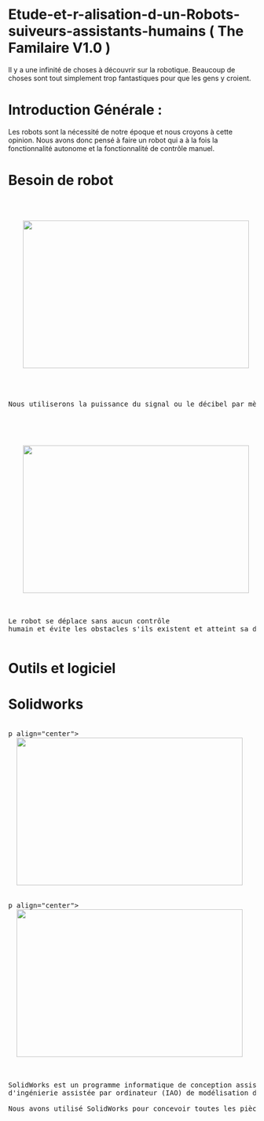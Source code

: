 # Etude-et-r-alisation-d-un-Robots-suiveurs-assistants-humains ( The Familaire V1.0 ) 

Il y a une infinité de choses à découvrir sur la robotique. Beaucoup de choses sont tout simplement trop fantastiques pour que les gens y croient.

# Introduction Générale :

Les robots sont la nécessité de notre époque et nous croyons à cette opinion. Nous avons donc pensé à faire un robot qui a à la fois la fonctionnalité autonome et la fonctionnalité de contrôle manuel.

# Besoin de robot

<pre>

<p align="center">
  <img width="460" height="300" src="https://user-images.githubusercontent.com/92098387/174496551-137346b9-8614-4bda-99a8-50f77292d4a0.png">
</p>


Nous utiliserons la puissance du signal ou le décibel par mètre (Dbm) pour localiser la cible.

</pre>

<pre>

<p align="center">
  <img width="460" height="300" src="https://user-images.githubusercontent.com/92098387/174496553-0189d4aa-a058-4000-98f1-d09b688c4761.png">
</p>

Le robot se déplace sans aucun contrôle
humain et évite les obstacles s'ils existent et atteint sa destination à la fin.

</pre>

# Outils et logiciel

# Solidworks




<pre>

p align="center">
  <img width="460" height="300" src="https://user-images.githubusercontent.com/92098387/174496715-883b1c93-bd2f-4dc7-877d-c6f28f1723ba.png">
</p>
p align="center">
  <img width="460" height="300" src="https://user-images.githubusercontent.com/92098387/174496749-7179003a-9748-45b1-b18c-44332ab31376.jpeg">
</p>

SolidWorks est un programme informatique de conception assistée par ordinateur (CAO) et
d'ingénierie assistée par ordinateur (IAO) de modélisation des solides.

Nous avons utilisé SolidWorks pour concevoir toutes les pièces mécaniques de notre projet.

</pre>





